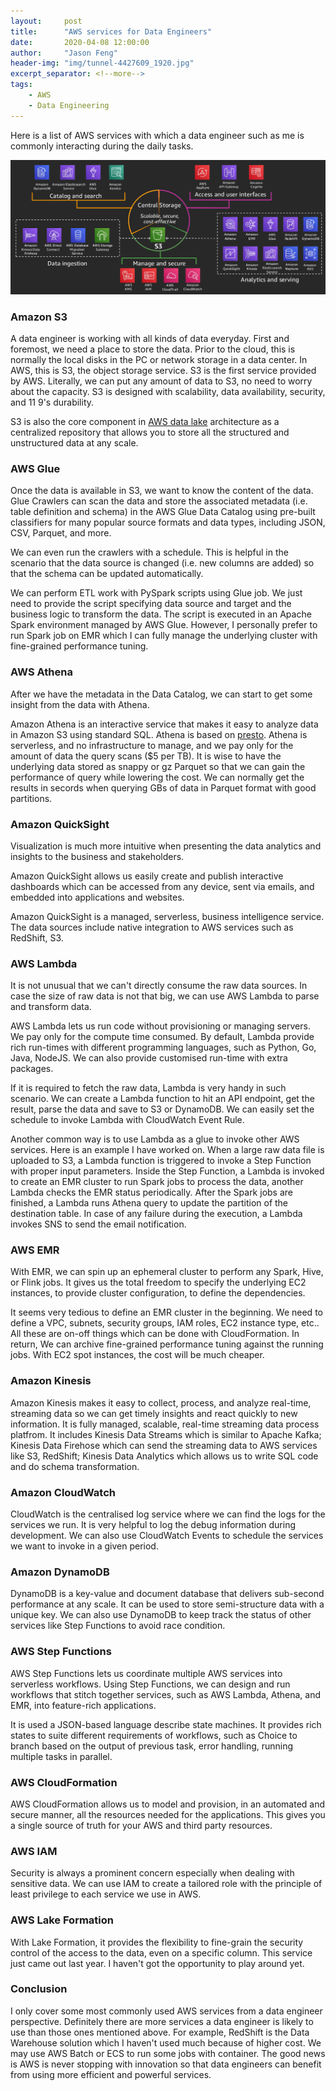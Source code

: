 ```yaml
---
layout:     post
title:      "AWS services for Data Engineers"
date:       2020-04-08 12:00:00
author:     "Jason Feng"
header-img: "img/tunnel-4427609_1920.jpg"
excerpt_separator: <!--more-->
tags:
    - AWS
    - Data Engineering
---
```

Here is a list of AWS services with which a data engineer such as me is commonly interacting during the daily tasks.
<!--more-->
![](/img/2020-04-08-aws-data-services.png)
### Amazon S3
A data engineer is working with all kinds of data everyday. First and foremost, we need a place to store the data. Prior to the cloud, this is normally the local disks in the PC or network storage in a data center. In AWS, this is S3, the object storage service. S3 is the first service provided by AWS. Literally, we can put any amount of data to S3, no need to worry about the capacity. S3 is designed with scalability, data availability, security, and 11 9's durability.

S3 is also the core component in [AWS data lake](https://aws.amazon.com/big-data/datalakes-and-analytics/what-is-a-data-lake/) architecture as a centralized repository that allows you to store all the structured and unstructured data at any scale.  

### AWS Glue
Once the data is available in S3, we want to know the content of the data. Glue Crawlers can scan the data and store the associated metadata (i.e. table definition and schema) in the AWS Glue Data Catalog using pre-built classifiers for many popular source formats and data types, including JSON, CSV, Parquet, and more.

We can even run the crawlers with a schedule. This is helpful in the scenario that the data source is changed (i.e. new columns are added) so that the schema can be updated automatically.

We can perform ETL work with PySpark scripts using Glue job. We just need to provide the script specifying data source and target and the business logic to transform the data. The script is executed in an Apache Spark environment managed by AWS Glue. However, I personally prefer to run Spark job on EMR which I can fully manage the underlying cluster with fine-grained performance tuning. 

### AWS Athena
After we have the metadata in the Data Catalog, we can start to get some insight from the data with Athena. 

Amazon Athena is an interactive service that makes it easy to analyze data in Amazon S3 using standard SQL. Athena is based on [presto](https://prestodb.io/). Athena is serverless, and no infrastructure to manage, and we pay only for the amount of data the query scans ($5 per TB). It is wise to have the underlying data stored as snappy or gz Parquet so that we can gain the performance of query while lowering the cost. We can normally get the results in secords when querying GBs of data in Parquet format with good partitions.

### Amazon QuickSight
Visualization is much more intuitive when presenting the data analytics and insights to the business and stakeholders.

Amazon QuickSight allows us easily create and publish interactive dashboards which can be accessed from any device, sent via emails, and embedded into applications and websites.

Amazon QuickSight is a managed, serverless, business intelligence service. The data sources include native integration to AWS services such as RedShift, S3.

### AWS Lambda
It is not unusual that we can't directly consume the raw data sources. In case the size of raw data is not that big, we can use AWS Lambda to parse and transform data.

AWS Lambda lets us run code without provisioning or managing servers. We pay only for the compute time consumed. By default, Lambda provide rich run-times with different programming languages, such as Python, Go, Java, NodeJS. We can also provide customised run-time with extra packages.

If it is required to fetch the raw data, Lambda is very handy in such scenario. We can create a Lambda function to hit an API endpoint, get the result, parse the data and save to S3 or DynamoDB. We can easily set the schedule to invoke Lambda with CloudWatch Event Rule.

Another common way is to use Lambda as a glue to invoke other AWS services. Here is an example I have worked on. When a large raw data file is uploaded to S3, a Lambda function is triggered to invoke a Step Function with proper input parameters. Inside the Step Function, a Lambda is invoked to create an EMR cluster to run Spark jobs to process the data, another Lambda checks the EMR status periodically. After the Spark jobs are finished, a Lambda runs Athena query to update the partition of the destination table. In case of any failure during the execution, a Lambda invokes SNS to send the email notification.

### AWS EMR
With EMR, we can spin up an ephemeral cluster to perform any Spark, Hive, or Flink jobs. It gives us the total freedom to specify the underlying EC2 instances, to provide cluster configuration, to define the dependencies. 

It seems very tedious to define an EMR cluster in the beginning. We need to define a VPC, subnets, security groups, IAM roles, EC2 instance type, etc.. All these are on-off things which can be done with CloudFormation. In return, We can archive fine-grained performance tuning against the running jobs. With EC2 spot instances, the cost will be much cheaper.

### Amazon Kinesis
Amazon Kinesis makes it easy to collect, process, and analyze real-time, streaming data so we can get timely insights and react quickly to new information. It is fully managed, scalable, real-time streaming data process platfrom. It includes Kinesis Data Streams which is similar to Apache Kafka; Kinesis Data Firehose which can send the streaming data to AWS services like S3, RedShift; Kinesis Data Analytics which allows us to write SQL code and do schema transformation.

### Amazon CloudWatch
CloudWatch is the centralised log service where we can find the logs for the services we run. It is very helpful to log the debug information during development. We can also use CloudWatch Events to schedule the services we want to invoke in a given period. 

### Amazon DynamoDB 
DynamoDB is a key-value and document database that delivers sub-second performance at any scale. It can be used to store semi-structure data with a unique key. We can also use DynamoDB to keep track the status of other services like Step Functions to avoid race condition.

### AWS Step Functions
AWS Step Functions lets us coordinate multiple AWS services into serverless workflows. Using Step Functions, we can design and run workflows that stitch together services, such as AWS Lambda, Athena, and EMR, into feature-rich applications.

It is used a JSON-based language describe state machines. It provides rich states to suite different requirements of workflows, such as Choice to branch based on the output of previous task, error handling, running multiple tasks in parallel. 

### AWS Cloud​Formation 
AWS CloudFormation allows us to model and provision, in an automated and secure manner, all the resources needed for the applications. This gives you a single source of truth for your AWS and third party resources.

### AWS IAM
Security is always a prominent concern especially when dealing with sensitive data. We can use IAM to create a tailored role with the principle of least privilege to each service we use in AWS.

### AWS Lake Formation
With Lake Formation, it provides the flexibility to fine-grain the security control of the access to the data, even on a specific column. This service just came out last year. I haven't got the opportunity to play around yet.

### Conclusion
I only cover some most commonly used AWS services from a data engineer perspective. Definitely there are more services a data engineer is likely to use than those ones mentioned above. For example, RedShift is the Data Warehouse solution which I haven't used much because of higher cost. We may use AWS Batch or ECS to run some jobs with container.  The good news is AWS is never stopping with innovation so that data engineers can benefit from using more efficient and powerful services.
